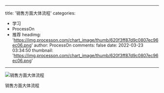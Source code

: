 
---
title: '销售方面大体流程'
categories: 
 - 学习
 - ProcessOn
 - 推荐
headimg: 'https://img.processon.com/chart_image/thumb/620f3ff87d9c0807ec96ec06.png'
author: ProcessOn
comments: false
date: 2022-03-23 03:34:50
thumbnail: 'https://img.processon.com/chart_image/thumb/620f3ff87d9c0807ec96ec06.png'
---

<div>   
<img class="thumb" alt="销售方面大体流程" src="https://img.processon.com/chart_image/thumb/620f3ff87d9c0807ec96ec06.png" referrerpolicy="no-referrer">
<p>销售方面大体流程</p>  
</div>
            
